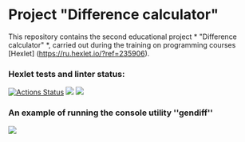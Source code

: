 # Project "Difference calculator"

This repository contains the second educational project * "Difference calculator" *, carried out during the training on programming courses [Hexlet] (https://ru.hexlet.io/?ref=235906).

### Hexlet tests and linter status:
[![Actions Status](https://github.com/drobnov/frontend-project-lvl2/workflows/hexlet-check/badge.svg)](https://github.com/drobnov/frontend-project-lvl2/actions)   <a href="https://codeclimate.com/github/drobnov/frontend-project-lvl2/maintainability"><img src="https://api.codeclimate.com/v1/badges/74c9700ad4a4872559ac/maintainability" /></a>   <a href="https://codeclimate.com/github/drobnov/frontend-project-lvl2/test_coverage"><img src="https://api.codeclimate.com/v1/badges/74c9700ad4a4872559ac/test_coverage" /></a>

### An example of running the console utility ''gendiff''
<a href="https://asciinema.org/a/81SP8fazqv6we3F4o52wT7SCQ" target="_blank"><img src="https://asciinema.org/a/81SP8fazqv6we3F4o52wT7SCQ.svg" /></a>